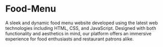 # Food-Menu
A sleek and dynamic food menu website developed using the latest web technologies including HTML, CSS, and JavaScript. Designed with both functionality and aesthetics in mind, our platform offers an immersive experience for food enthusiasts and restaurant patrons alike.
